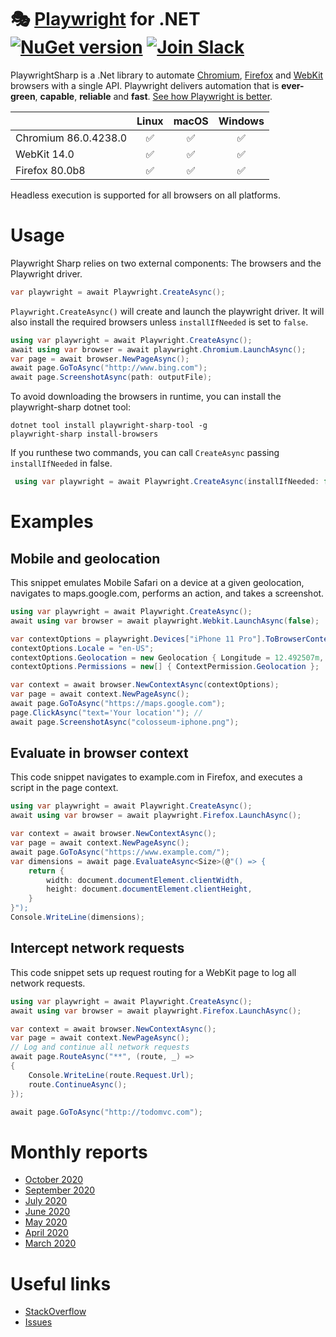 # 🎭 [Playwright](https://playwright.dev) for .NET [![NuGet version](https://buildstats.info/nuget/PlaywrightSharp)](https://www.nuget.org/packages/PlaywrightSharp) [![Join Slack](https://img.shields.io/badge/join-slack-infomational)](https://join.slack.com/t/playwright/shared_invite/enQtOTEyMTUxMzgxMjIwLThjMDUxZmIyNTRiMTJjNjIyMzdmZDA3MTQxZWUwZTFjZjQwNGYxZGM5MzRmNzZlMWI5ZWUyOTkzMjE5Njg1NDg)

PlaywrightSharp is a .Net library to automate [Chromium](https://www.chromium.org/Home), [Firefox](https://www.mozilla.org/en-US/firefox/new/) and [WebKit](https://webkit.org/) browsers with a single API. Playwright delivers automation that is **ever-green**, **capable**, **reliable** and **fast**. [See how Playwright is better](https://playwright.dev/#path=docs%2Fwhy-playwright.md&q=).

|          | Linux | macOS | Windows |
|   :---   | :---: | :---: | :---:   |
| Chromium <!-- GEN:chromium-version -->86.0.4238.0<!-- GEN:stop --> | ✅ | ✅ | ✅ |
| WebKit 14.0 | ✅ | ✅ | ✅ |
| Firefox <!-- GEN:firefox-version -->80.0b8<!-- GEN:stop --> | ✅ | ✅ | ✅ |

Headless execution is supported for all browsers on all platforms.

# Usage 
Playwright Sharp relies on two external components: The browsers and the Playwright driver.

```cs 
var playwright = await Playwright.CreateAsync();
```

`Playwright.CreateAsync()` will create and launch the playwright driver. It will also install the required browsers unless `installIfNeeded` is set to `false`.

```cs
using var playwright = await Playwright.CreateAsync();
await using var browser = await playwright.Chromium.LaunchAsync();
var page = await browser.NewPageAsync();
await page.GoToAsync("http://www.bing.com");
await page.ScreenshotAsync(path: outputFile);
```

To avoid downloading the browsers in runtime, you can install the playwright-sharp dotnet tool:

```
dotnet tool install playwright-sharp-tool -g
playwright-sharp install-browsers
```

If you runthese two commands, you can call `CreateAsync` passing `installIfNeeded` in false.

```cs
 using var playwright = await Playwright.CreateAsync(installIfNeeded: false);
```

# Examples
## Mobile and geolocation
This snippet emulates Mobile Safari on a device at a given geolocation, navigates to maps.google.com, performs an action, and takes a screenshot.

```cs 
using var playwright = await Playwright.CreateAsync();
await using var browser = await playwright.Webkit.LaunchAsync(false);

var contextOptions = playwright.Devices["iPhone 11 Pro"].ToBrowserContextOptions();
contextOptions.Locale = "en-US";
contextOptions.Geolocation = new Geolocation { Longitude = 12.492507m, Latitude = 41.889938m };
contextOptions.Permissions = new[] { ContextPermission.Geolocation };

var context = await browser.NewContextAsync(contextOptions);
var page = await context.NewPageAsync();
await page.GoToAsync("https://maps.google.com");
page.ClickAsync("text='Your location'"); //
await page.ScreenshotAsync("colosseum-iphone.png");
```

## Evaluate in browser context
This code snippet navigates to example.com in Firefox, and executes a script in the page context.

```cs
using var playwright = await Playwright.CreateAsync();
await using var browser = await playwright.Firefox.LaunchAsync();

var context = await browser.NewContextAsync();
var page = await context.NewPageAsync();
await page.GoToAsync("https://www.example.com/");
var dimensions = await page.EvaluateAsync<Size>(@"() => {
    return {
        width: document.documentElement.clientWidth,
        height: document.documentElement.clientHeight,
    }
}");
Console.WriteLine(dimensions);
```

## Intercept network requests
This code snippet sets up request routing for a WebKit page to log all network requests.

```cs 
using var playwright = await Playwright.CreateAsync();
await using var browser = await playwright.Firefox.LaunchAsync();

var context = await browser.NewContextAsync();
var page = await context.NewPageAsync();
// Log and continue all network requests
await page.RouteAsync("**", (route, _) =>
{
    Console.WriteLine(route.Request.Url);
    route.ContinueAsync();
});

await page.GoToAsync("http://todomvc.com");
```

# Monthly reports
 * [October 2020](https://www.hardkoded.com/blog/playwright-sharp-monthly-oct-2020)
 * [September 2020](https://www.hardkoded.com/blog/playwright-sharp-monthly-sep-2020)
 * [July 2020](https://www.hardkoded.com/blog/playwright-sharp-monthly-jul-2020)
 * [June 2020](https://www.hardkoded.com/blog/playwright-sharp-monthly-jun-2020)
 * [May 2020](https://www.hardkoded.com/blog/playwright-sharp-monthly-may-2020)
 * [April 2020](https://www.hardkoded.com/blog/playwright-sharp-monthly-apr-2020)
 * [March 2020](https://www.hardkoded.com/blog/playwright-sharp-monthly-march-2020)

# Useful links

* [StackOverflow](https://stackoverflow.com/search?q=playwright-sharp)
* [Issues](https://github.com/microsoft/playwright-sharp/issues?utf8=%E2%9C%93&q=is%3Aissue)
